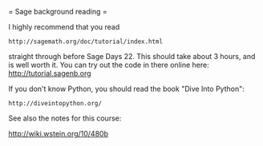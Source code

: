 = Sage background reading =

I highly recommend that you read

    http://sagemath.org/doc/tutorial/index.html

straight through before Sage Days 22.  This should take about 3 hours, and is well worth it.
You can try out the code in there online here:  http://tutorial.sagenb.org

If you don't know Python, you should read the book "Dive Into Python":

    http://diveintopython.org/

See also the notes for this course:

   http://wiki.wstein.org/10/480b

   
